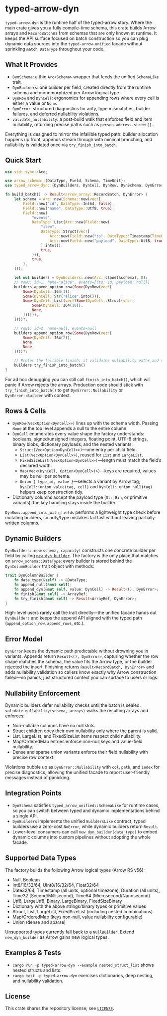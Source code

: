 # typed-arrow-dyn

`typed-arrow-dyn` is the runtime half of the typed-arrow story. Where the main crate gives you a fully compile-time schema, this crate builds Arrow arrays and `RecordBatch`es from schemas that are only known at runtime. It keeps the API surface focused on batch construction so you can plug dynamic data sources into the `typed-arrow-unified` facade without sprinkling `match DataType` throughout your code.

## What It Provides
- `DynSchema`: a thin `Arc<Schema>` wrapper that feeds the unified `SchemaLike` trait.
- `DynBuilders`: one builder per field, created directly from the runtime schema and monomorphized per Arrow logical type.
- `DynRow` and `DynCell`: ergonomics for appending rows where every cell is either a value or `None`.
- `DynError`: structured diagnostics for arity, type mismatches, builder failures, and deferred nullability violations.
- `validate_nullability`: a post-build walk that enforces field and item nullability, returning precise paths such as `person.address.street[]`.

Everything is designed to mirror the infallible typed path: builder allocation happens up front, appends stream through with minimal branching, and nullability is validated once via `try_finish_into_batch`.

## Quick Start

```rust
use std::sync::Arc;

use arrow_schema::{DataType, Field, Schema, TimeUnit};
use typed_arrow_dyn::{DynBuilders, DynCell, DynRow, DynSchema, DynError};

fn build_batch() -> Result<arrow_array::RecordBatch, DynError> {
    let schema = Arc::new(Schema::new(vec![
        Field::new("id", DataType::Int64, false),
        Field::new("name", DataType::Utf8, true),
        Field::new(
            "events",
            DataType::List(Arc::new(Field::new(
                "item",
                DataType::Struct(vec![
                    Arc::new(Field::new("ts", DataType::Timestamp(TimeUnit::Millisecond, None), false)),
                    Arc::new(Field::new("payload", DataType::Utf8, true)),
                ].into()),
                true,
            ))),
            true,
        ),
    ]));

    let mut builders = DynBuilders::new(Arc::clone(&schema), 0);
    // row0: id=1, name="alice", events=[{ts: 10, payload: null}]
    builders.append_option_row(Some(DynRow(vec![
        Some(DynCell::I64(1)),
        Some(DynCell::Str("alice".into())),
        Some(DynCell::List(vec![Some(DynCell::Struct(vec![
            Some(DynCell::I64(10)),
            None,
        ]))])),
    ])))?;

    // row1: id=2, name=null, events=null
    builders.append_option_row(Some(DynRow(vec![
        Some(DynCell::I64(2)),
        None,
        None,
    ])))?;

    // Prefer the fallible finish: it validates nullability paths and surfaces Arrow errors.
    builders.try_finish_into_batch()
}
```

For ad hoc debugging you can still call `finish_into_batch()`, which will panic if Arrow rejects the arrays. Production code should stick with `try_finish_into_batch()` to get `DynError::Nullability` or `DynError::Builder` with context.

## Rows & Cells
- `DynRow(Vec<Option<DynCell>>)` lines up with the schema width. Passing `None` at the top level appends a null to the entire column.
- `DynCell` enumerates every value shape the factory understands: booleans, signed/unsigned integers, floating point, UTF-8 strings, binary blobs, dictionary payloads, and the nested variants:
  - `Struct(Vec<Option<DynCell>>)`—one entry per child field.
  - `List(Vec<Option<DynCell>>)`, reused for `List` and `LargeList`.
  - `FixedSizeList(Vec<Option<DynCell>>)`—length must match the field’s declared width.
  - `Map(Vec<(DynCell, Option<DynCell>)>)`—keys are required, values may be null per schema.
  - `Union { type_id, value }`—selects a variant by Arrow tag; `DynCell::union_value(tag, cell)` and `DynCell::union_null(tag)` helpers keep construction tidy.
- Dictionary columns accept the payload type (`Str`, `Bin`, or primitive variants); the key handling stays inside the builder.

`DynRow::append_into_with_fields` performs a lightweight type check before mutating builders, so arity/type mistakes fail fast without leaving partially-written columns.

## Dynamic Builders
`DynBuilders::new(schema, capacity)` constructs one concrete builder per field by calling [`new_dyn_builder`](src/factory.rs). The factory is the only place that matches on `arrow_schema::DataType`; every builder is stored behind the `DynColumnBuilder` trait object with methods:

```rust
trait DynColumnBuilder {
    fn data_type(&self) -> &DataType;
    fn append_null(&mut self);
    fn append_dyn(&mut self, value: DynCell) -> Result<(), DynError>;
    fn finish(&mut self) -> ArrayRef;
    fn try_finish(&mut self) -> Result<ArrayRef, DynError>;
}
```

High-level users rarely call the trait directly—the unified facade hands out `DynBuilders` and keeps the append API aligned with the typed path (`append_option_row`, `append_rows`, etc.).

## Error Model

`DynError` keeps the dynamic path predictable without drowning you in variants. Appends return `Result<(), DynError>`, capturing whether the row shape matches the schema, the value fits the Arrow type, or the builder rejected the insert. Finishing returns `Result<RecordBatch, DynError>` and adds nullability validation so callers know exactly why Arrow construction failed—no panics, just structured context you can surface to users or logs.

## Nullability Enforcement

Dynamic builders defer nullability checks until the batch is sealed. `validate_nullability(schema, arrays)` walks the resulting arrays and enforces:

- Non-nullable columns have no null slots.
- Struct children obey their own nullability only where the parent is valid.
- List, LargeList, and FixedSizeList items respect child nullability.
- Map/OrderedMap entries enforce non-null keys and value-field nullability.
- Dense and sparse union variants enforce their field nullability with precise row context.

Violations bubble up as `DynError::Nullability` with `col`, `path`, and `index` for precise diagnostics, allowing the unified facade to report user-friendly messages instead of panicking.

## Integration Points

- `DynSchema` satisfies `typed_arrow_unified::SchemaLike` for runtime cases, so you can switch between typed and dynamic implementations behind a single API.
- `DynBuilders` implements the unified `BuildersLike` contract; typed builders use a zero-cost `NoError`, while dynamic builders return `Result`.
- Lower-level consumers can call `new_dyn_builder(data_type)` to embed dynamic columns into custom pipelines without adopting the whole facade.

## Supported Data Types

The factory builds the following Arrow logical types (Arrow RS v56):

- Null, Boolean
- Int8/16/32/64, UInt8/16/32/64, Float32/64
- Date32/64, Timestamp (all units, optional timezone), Duration (all units), Time32 (Second/Millisecond), Time64 (Microsecond/Nanosecond)
- Utf8, LargeUtf8, Binary, LargeBinary, FixedSizeBinary
- Dictionary with the above strings/binary types or primitive values
- Struct, List, LargeList, FixedSizeList (including nested combinations)
- Map/OrderedMap (keys non-null, value nullability configurable)
- Union (dense and sparse)

Unsupported types currently fall back to a `NullBuilder`. Extend `new_dyn_builder` as Arrow gains new logical types.

## Examples & Tests

- `cargo run -p typed-arrow-dyn --example nested_struct_list` shows nested structs and lists.
- `cargo test -p typed-arrow-dyn` exercises dictionaries, deep nesting, and nullability validation.

## License

This crate shares the repository license; see [`LICENSE`](../LICENSE).
